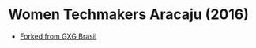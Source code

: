 # Women Techmakers Aracaju (2016)

* [Forked from GXG Brasil](https://github.com/gxgbrasil/io-extended.github.io)

